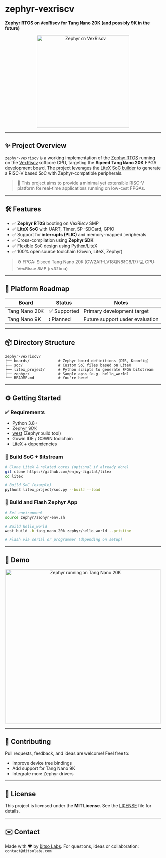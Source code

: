 # zephyr-vexriscv

**Zephyr RTOS on VexRiscv for Tang Nano 20K (and possibly 9K in the future)**

<p align="center">
  <img src="https://raw.githubusercontent.com/litex-hub/linux-on-litex-vexriscv/master/doc/logo.png" alt="Zephyr on VexRiscv" width="300">
</p>

---

## ✨ Project Overview

`zephyr-vexriscv` is a working implementation of the [Zephyr RTOS](https://zephyrproject.org/) running on the [VexRiscv](https://github.com/SpinalHDL/VexRiscv) softcore CPU, targeting the **Sipeed Tang Nano 20K** FPGA development board. The project leverages the [LiteX SoC builder](https://github.com/enjoy-digital/litex) to generate a RISC-V based SoC with Zephyr-compatible peripherals.

> 🚀 This project aims to provide a minimal yet extensible RISC-V platform for real-time applications running on low-cost FPGAs.

---

## 🛠 Features

* ✅ **Zephyr RTOS** booting on VexRiscv SMP
* ✅ **LiteX SoC** with UART, Timer, SPI-SDCard, GPIO
* ✅ Support for **interrupts (PLIC)** and memory-mapped peripherals
* ✅ Cross-compilation using **Zephyr SDK**
* ✅ Flexible SoC design using Python/LiteX
* ✅ 100% open source toolchain (Gowin, LiteX, Zephyr)

> ⚙️ FPGA: Sipeed Tang Nano 20K (GW2AR-LV18QN88C8/I7)
> 💻 CPU: VexRiscv SMP (rv32ima)

---

## 🧩 Platform Roadmap

| Board         | Status      | Notes                           |
| ------------- | ----------- | ------------------------------- |
| Tang Nano 20K | ✅ Supported | Primary development target      |
| Tang Nano 9K  | 🕻 Planned  | Future support under evaluation |

---

## 📦 Directory Structure

```plaintext
zephyr-vexriscv/
├── boards/             # Zephyr board definitions (DTS, Kconfig)
├── soc/                # Custom SoC files based on LiteX
├── litex_project/      # Python scripts to generate FPGA bitstream
├── zephyr/             # Sample apps (e.g. hello_world)
└── README.md           # You're here!
```

---

## ⚙️ Getting Started

### ✅ Requirements

* Python 3.8+
* [Zephyr SDK](https://docs.zephyrproject.org/latest/develop/toolchains/zephyr_sdk.html)
* [west](https://docs.zephyrproject.org/latest/develop/west/index.html) (Zephyr build tool)
* Gowin IDE / GOWIN toolchain
* [LiteX](https://github.com/enjoy-digital/litex) + dependencies

### 🔧 Build SoC + Bitstream

```bash
# Clone LiteX & related cores (optional if already done)
git clone https://github.com/enjoy-digital/litex
cd litex

# Build SoC (example)
python3 litex_project/soc.py --build --load
```

### 🚀 Build and Flash Zephyr App

```bash
# Set environment
source zephyr/zephyr-env.sh

# Build hello_world
west build -b tang_nano_20k zephyr/hello_world --pristine

# Flash via serial or programmer (depending on setup)
```

---

## 📸 Demo

<p align="center">
  <img src="https://user-images.githubusercontent.com/your_screenshot.png" width="500" alt="Zephyr running on Tang Nano 20K" />
</p>

---

## 🤝 Contributing

Pull requests, feedback, and ideas are welcome! Feel free to:

* Improve device tree bindings
* Add support for Tang Nano 9K
* Integrate more Zephyr drivers

---

## 📄 License

This project is licensed under the **MIT License**. See the [LICENSE](LICENSE) file for details.

---

## ✉️ Contact

Made with ❤️ by [Ditso Labs](https://github.com/your-org).
For questions, ideas or collaboration: `contact@ditsolabs.com`
